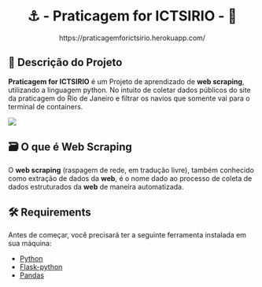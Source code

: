 <h1 align="center">      
 ⚓ - Praticagem for ICTSIRIO - 🚢
</h1>
<div align="center">
https://praticagemforictsirio.herokuapp.com/
</div>

## 📝 Descrição do Projeto
<p><strong>Praticagem for ICTSIRIO</strong> é um Projeto de aprendizado de <strong>web scraping</strong>, utilizando a linguagem python. No intuito de coletar dados públicos do site da praticagem do Rio de Janeiro e filtrar os navios que somente vai para o terminal de containers.</p> 

<img src="https://i.ibb.co/R2fdCS3/aaaaa.png">


## 🗃️ O que é Web Scraping

<p>O <strong>web scraping</strong> (raspagem de rede, em tradução livre), também conhecido como extração de dados da <strong>web</strong>, é o nome dado ao processo de coleta de dados estruturados da <strong>web</strong> de maneira automatizada.</p>

## 🛠   Requirements
<p>Antes de começar, você precisará ter a seguinte ferramenta instalada em sua máquina:<p>

 - [Python](https://www.python.org/)
 - [Flask-python](https://flask.palletsprojects.com/en/2.0.x/)
 - [Pandas](https://devdocs.io/pandas~0.25/)
